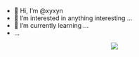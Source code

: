 - 👋 Hi, I’m @xyxyn
- 👀 I’m interested in anything interesting ...
- 🌱 I’m currently learning ...
- ...
<!---
- 💞️ I’m looking to collaborate on ...
- 📫 How to reach me ...
- --->

<!---
xyxyn/xyxyn is a ✨ special ✨ repository because its `README.md` (this file) appears on your GitHub profile.
You can click the Preview link to take a look at your changes.
--->

<!---
<div align="center"> <img src="https://profile-counter.glitch.me/xyxyn/count.svg" /> </div>
--->
<div align="center"> <img src="https://github-readme-activity-graph.vercel.app/graph?username=xyxyn&theme=xcode" /> </div>





